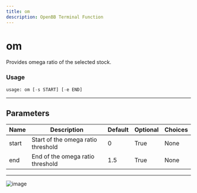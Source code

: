 ```yaml
---
title: om
description: OpenBB Terminal Function
---
```


# om

Provides omega ratio of the selected stock.
### Usage 
```python
usage: om [-s START] [-e END]
```
---
## Parameters
| Name | Description | Default | Optional | Choices |
| ---- | ----------- | ------- | -------- | ------- |
| start | Start of the omega ratio threshold | 0 | True | None |
| end | End of the omega ratio threshold | 1.5 | True | None |
---
![image](https://user-images.githubusercontent.com/75195383/163530147-557ad48b-c6ec-43d3-8d33-6ad4f02a6cfb.png)

